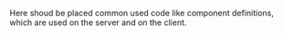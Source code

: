 Here shoud be placed common used code like component definitions, which are used on the server and on the client.
